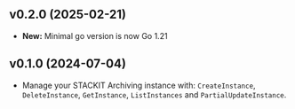 ## v0.2.0 (2025-02-21)
- **New:** Minimal go version is now Go 1.21

## v0.1.0 (2024-07-04)

- Manage your STACKIT Archiving instance with: `CreateInstance`, `DeleteInstance`, `GetInstance`, `ListInstances` and `PartialUpdateInstance`.
